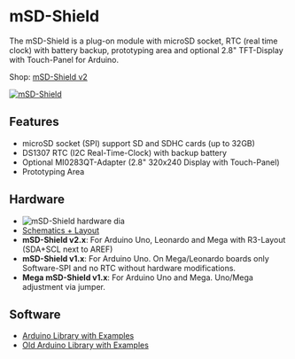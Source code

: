 # mSD-Shield
The mSD-Shield is a plug-on module with microSD socket, RTC (real time clock) with battery backup, prototyping area and optional 2.8" TFT-Display with Touch-Panel for Arduino.

Shop: [mSD-Shield v2](http://www.watterott.com/en/mSD-Shield-v2-Data-Logging-Shield)

[![mSD-Shield](https://raw.github.com/watterott/mSD-Shield/master/pcb/mSD-Shield_v20.jpg)](http://www.watterott.com/en/mSD-Shield-v2-Data-Logging-Shield)


## Features
* microSD socket (SPI) support SD and SDHC cards (up to 32GB)
* DS1307 RTC (I2C Real-Time-Clock) with backup battery
* Optional MI0283QT-Adapter (2.8" 320x240 Display with Touch-Panel)
* Prototyping Area


## Hardware
* ![mSD-Shield hardware dia](https://raw.github.com/watterott/mSD-Shield/master/img/hw_dia.png)
* [Schematics + Layout](https://github.com/watterott/mSD-Shield/tree/master/pcb)
* **mSD-Shield v2.x**: For Arduino Uno, Leonardo and Mega with R3-Layout (SDA+SCL next to AREF)
* **mSD-Shield v1.x**: For Arduino Uno. On Mega/Leonardo boards only Software-SPI and no RTC without hardware modifications.
* **Mega mSD-Shield v1.x**: For Arduino Uno and Mega. Uno/Mega adjustment via jumper.


## Software
* [Arduino Library with Examples](https://github.com/watterott/Arduino-Libs)
* [Old Arduino Library with Examples](https://github.com/watterott/mSD-Shield/tree/5054db114faef1bcfd9c1d165ed713a681a0edea/src)
